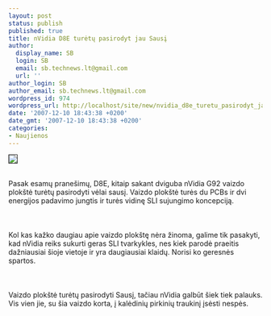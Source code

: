 ```yaml
---
layout: post
status: publish
published: true
title: nVidia D8E turėtų pasirodyt jau Sausį
author:
  display_name: SB
  login: SB
  email: sb.technews.lt@gmail.com
  url: ''
author_login: SB
author_email: sb.technews.lt@gmail.com
wordpress_id: 974
wordpress_url: http://localhost/site/new/nvidia_d8e_turetu_pasirodyt_jau_sausi/
date: '2007-12-10 18:43:38 +0200'
date_gmt: '2007-12-10 18:43:38 +0200'
categories:
- Naujienos
---
```

<div class="imgright"><img src="http://www.fudzilla.com/images/stories/Logos/geforce.jpg" border="1"></div>
<p><br>Pasak esamų pranešimų, D8E, kitaip sakant dviguba nVidia G92 vaizdo plokštė turėtų pasirodyti vėlai sausį. Vaizdo plokštė turės du PCBs ir dvi energijos padavimo jungtis ir turės vidinę SLI sujungimo koncepciją.<br />
<br><br />
<br>Kol kas kažko daugiau apie vaizdo plokštę nėra žinoma, galime tik pasakyti, kad nVidia reiks sukurti geras SLI tvarkykles, nes kiek parodė praeitis dažniausiai šioje vietoje ir yra daugiausiai klaidų. Norisi ko geresnės spartos.<br />
<br><br />
<br>Vaizdo plokštė turėtų pasirodyti Sausį, tačiau nVidia galbūt šiek tiek palauks. Vis vien jie, su šia vaizdo korta, į kalėdinių pirkinių traukinį įsėsti nespės.</p>
